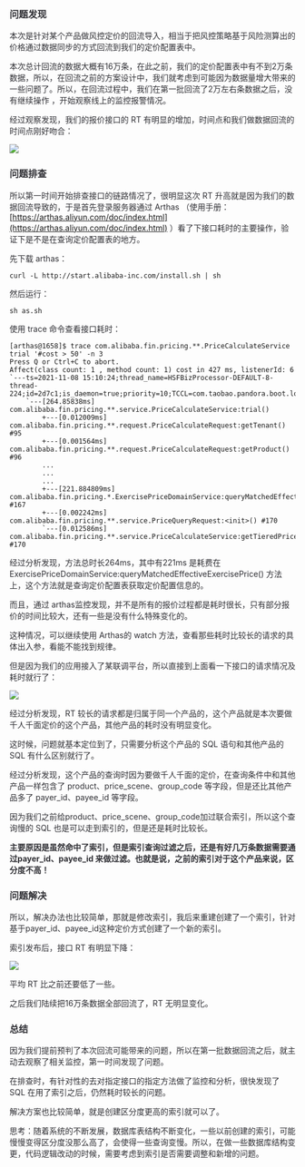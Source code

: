### 
### <font style="color:rgba(25, 26, 31, 0.9);">问题发现</font>
<font style="color:rgba(25, 26, 31, 0.9);">本次是针对某个产品做风控定价的回流导入，相当于把风控策略基于风险测算出的价格通过数据同步的方式回流到我们的定价配置表中。</font>

<font style="color:rgba(25, 26, 31, 0.9);"></font>

<font style="color:rgba(25, 26, 31, 0.9);">本次总计回流的数据大概有16万条，在此之前，我们的定价配置表中有不到2万条数据，所以，在回流之前的方案设计中，我们就考虑到可能因为数据量增大带来的一些问题了。所以，在回流过程中，我们在第一批回流了2万左右条数据之后，没有继续操作 ，开始观察线上的监控报警情况。</font>

<font style="color:rgba(25, 26, 31, 0.9);"></font>

<font style="color:rgba(25, 26, 31, 0.9);">经过观察发现，我们的报价接口的 RT 有明显的增加，时间点和我们做数据回流的时间点刚好吻合：</font>

![](https://cdn.nlark.com/yuque/0/2022/png/5378072/1668685108394-2fb2fb72-c827-41c7-871e-2a571667a0ba.png)

### <font style="color:rgba(25, 26, 31, 0.9);">问题排查</font>
<font style="color:rgba(25, 26, 31, 0.9);">所以第一时间开始排查接口的链路情况了，很明显这次 RT 升高就是因为我们的数据回流导致的，于是首先登录服务器通过 Arthas （使用手册：</font>[https://arthas.aliyun.com/doc/index.html](https://arthas.aliyun.com/doc/index.html)<font style="color:rgba(25, 26, 31, 0.9);"> </font><font style="color:rgba(25, 26, 31, 0.9);">）看了下接口耗时的主要操作，验证下是不是在查询定价配置表的地方。</font>

<font style="color:rgba(25, 26, 31, 0.9);"></font>

<font style="color:rgba(25, 26, 31, 0.9);">先下载 arthas： </font>

<font style="color:rgba(25, 26, 31, 0.9);"></font>

```plain
curl -L http://start.alibaba-inc.com/install.sh | sh
```

<font style="color:rgba(25, 26, 31, 0.9);"></font>

<font style="color:rgba(25, 26, 31, 0.9);">然后运行：</font>

```plain
sh as.sh 
```

<font style="color:rgba(25, 26, 31, 0.9);"></font>

<font style="color:rgba(25, 26, 31, 0.9);">使用 trace 命令查看接口耗时：</font>

```plain
[arthas@1658]$ trace com.alibaba.fin.pricing.**.PriceCalculateService trial '#cost > 50' -n 3
Press Q or Ctrl+C to abort.
Affect(class count: 1 , method count: 1) cost in 427 ms, listenerId: 6
`---ts=2021-11-08 15:10:24;thread_name=HSFBizProcessor-DEFAULT-8-thread-224;id=2d7c1;is_daemon=true;priority=10;TCCL=com.taobao.pandora.boot.loader.LaunchedURLClassLoader@783e6358;trace_id=2132e43116363554229592404e58b8;rpc_id=9.40.6
    `---[264.85838ms] com.alibaba.fin.pricing.**.service.PriceCalculateService:trial()
        +---[0.012009ms] com.alibaba.fin.pricing.**.request.PriceCalculateRequest:getTenant() #95
        +---[0.001564ms] com.alibaba.fin.pricing.**.request.PriceCalculateRequest:getProduct() #96
        ...
        ...
        ...
        +---[221.884809ms] com.alibaba.fin.pricing.*.ExercisePriceDomainService:queryMatchedEffectiveExercisePrice() #167
        +---[0.002242ms] com.alibaba.fin.pricing.**.service.PriceQueryRequest:<init>() #170
        `---[0.012586ms] com.alibaba.fin.pricing.**.service.PriceCalculateService:getTieredPrice() #170
```

<font style="color:rgba(25, 26, 31, 0.9);"></font>

<font style="color:rgba(25, 26, 31, 0.9);">经过分析发现，方法总时长264ms，其中有221ms 是耗费在ExercisePriceDomainService:queryMatchedEffectiveExercisePrice() 方法上，这个方法就是查询定价配置表获取定价配置信息的。</font>

<font style="color:rgba(25, 26, 31, 0.9);"></font>

<font style="color:rgba(25, 26, 31, 0.9);">而且，通过 arthas监控发现，并不是所有的报价过程都是耗时很长，只有部分报价的时间比较大，还有一些是没有什么特殊变化的。</font>

<font style="color:rgba(25, 26, 31, 0.9);"></font>

<font style="color:rgba(25, 26, 31, 0.9);">这种情况，可以继续使用 Arthas的 watch 方法，查看那些耗时比较长的请求的具体出入参，看能不能找到规律。</font>

<font style="color:rgba(25, 26, 31, 0.9);"></font>

<font style="color:rgba(25, 26, 31, 0.9);">但是因为我们的应用接入了某联调平台，所以直接到上面看一下接口的请求情况及耗时就行了：</font>

<font style="color:rgba(25, 26, 31, 0.9);"></font>

![](https://cdn.nlark.com/yuque/0/2022/png/5378072/1668685108378-345890d6-7663-444a-bbc7-19fd74f048d6.png)

<font style="color:rgba(25, 26, 31, 0.9);"></font>

<font style="color:rgba(25, 26, 31, 0.9);">经过分析发现，RT 较长的请求都是归属于同一个产品的，这个产品就是本次要做千人千面定价的这个产品，其他产品的耗时没有明显变化。</font>

<font style="color:rgba(25, 26, 31, 0.9);"></font>

<font style="color:rgba(25, 26, 31, 0.9);">这时候，问题就基本定位到了，只需要分析这个产品的 SQL 语句和其他产品的 SQL 有什么区别就行了。</font>

<font style="color:rgba(25, 26, 31, 0.9);">经过分析发现，这个产品的查询时因为要做千人千面的定价，在查询条件中和其他产品一样包含了 product、price_scene、group_code 等字段，但是还比其他产品多了 payer_id、payee_id 等字段。</font>

<font style="color:rgba(25, 26, 31, 0.9);"></font>

<font style="color:rgba(25, 26, 31, 0.9);">因为我们之前给product、price_scene、group_code加过联合索引，所以这个查询慢的 SQL 也是可以走到索引的，但是还是耗时比较长。</font>

<font style="color:rgba(25, 26, 31, 0.9);"></font>

**<font style="color:rgba(25, 26, 31, 0.9);">主要原因是虽然命中了索引，但是索引查询过滤之后，还是有好几万条数据需要通过payer_id、payee_id 来做过滤。也就是说，之前的索引对于这个产品来说，区分度不高！</font>**

### <font style="color:rgba(25, 26, 31, 0.9);">问题解决</font>
<font style="color:rgba(25, 26, 31, 0.9);">所以，解决办法也比较简单，那就是修改索引，我后来重建创建了一个索引，针对基于payer_id、payee_id这种定价方式创建了一个新的索引。</font>

<font style="color:rgba(25, 26, 31, 0.9);"></font>

<font style="color:rgba(25, 26, 31, 0.9);">索引发布后，接口 RT 有明显下降：</font>

![](https://cdn.nlark.com/yuque/0/2022/png/5378072/1668685108344-ff18d881-49ee-4633-9c01-8fedbc80cc0e.png)

<font style="color:rgba(25, 26, 31, 0.9);">平均 RT 比之前还要低了一些。</font>

<font style="color:rgba(25, 26, 31, 0.9);"></font>

<font style="color:rgba(25, 26, 31, 0.9);">之后我们陆续把16万条数据全部回流了，RT 无明显变化。</font>

### <font style="color:rgba(25, 26, 31, 0.9);">总结</font>


<font style="color:rgba(25, 26, 31, 0.9);">因为我们提前预判了本次回流可能带来的问题，所以在第一批数据回流之后，就主动去观察了相关监控，第一时间发现了问题。</font>

<font style="color:rgba(25, 26, 31, 0.9);"></font>

<font style="color:rgba(25, 26, 31, 0.9);">在排查时，有针对性的去对指定接口的指定方法做了监控和分析，很快发现了 SQL 在用了索引之后，仍然耗时较长的问题。</font>

<font style="color:rgba(25, 26, 31, 0.9);"></font>

<font style="color:rgba(25, 26, 31, 0.9);">解决方案也比较简单，就是创建区分度更高的索引就可以了。</font>

<font style="color:rgba(25, 26, 31, 0.9);"></font>

<font style="color:rgba(25, 26, 31, 0.9);">思考：随着系统的不断发展，数据库表结构不断变化，一些以前创建的索引，可能慢慢变得区分度没那么高了，会使得一些查询变慢。所以，在做一些数据库结构变更，代码逻辑改动的时候，需要考虑到索引是否需要调整和新增的问题。</font>

